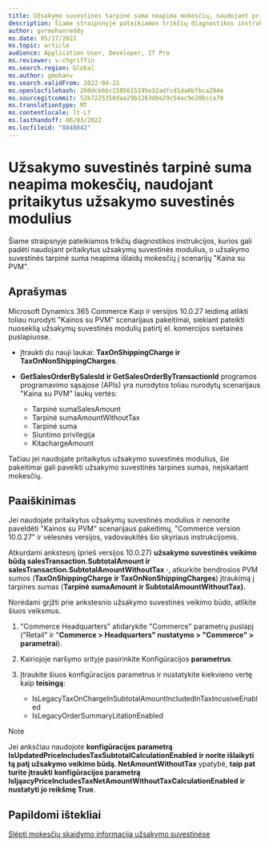 ```yaml
---
title: Užsakymo suvestinės tarpinė suma neapima mokesčių, naudojant pritaikytus užsakymo suvestinės modulius
description: Šiame straipsnyje pateikiamos trikčių diagnostikos instrukcijos, kurios gali padėti naudojant pritaikytus užsakymų suvestinės modulius, o užsakymo suvestinės tarpinė suma neapima išlaidų mokesčių į scenarijų "Kaina su PVM".
author: gvrmohanreddy
ms.date: 05/17/2022
ms.topic: article
audience: Application User, Developer, IT Pro
ms.reviewer: v-chgriffin
ms.search.region: Global
ms.author: gmohanv
ms.search.validFrom: 2022-04-22
ms.openlocfilehash: 260dcb6bc1585615195e32adfcd1da6bfbca294e
ms.sourcegitcommit: 52b7225350daa29b1263d8e29c54ac9e20bcca70
ms.translationtype: MT
ms.contentlocale: lt-LT
ms.lasthandoff: 06/03/2022
ms.locfileid: "8848842"
---
```

# <a name="order-summary-subtotal-doesnt-include-taxes-on-charges-when-using-customized-order-summary-modules"></a>Užsakymo suvestinės tarpinė suma neapima mokesčių, naudojant pritaikytus užsakymo suvestinės modulius

Šiame straipsnyje pateikiamos trikčių diagnostikos instrukcijos, kurios gali padėti naudojant pritaikytus užsakymų suvestinės modulius, o užsakymo suvestinės tarpinė suma neapima išlaidų mokesčių į scenarijų "Kaina su PVM".

## <a name="description"></a>Aprašymas

Microsoft Dynamics 365 Commerce Kaip ir versijos 10.0.27 leidimą atlikti toliau nurodyti "Kainos su PVM" scenarijaus pakeitimai, siekiant pateikti nuoseklią užsakymų suvestinės modulių patirtį el. komercijos svetainės puslapiuose.

- Įtraukti du nauji laukai: **TaxOnShippingCharge ir** **TaxOnNonShippingCharges**.
- **GetSalesOrderBySalesId** **ir GetSalesOrderByTransactionId** programos programavimo sąsajose (APIs) yra nurodytos toliau nurodytų scenarijaus "Kaina su PVM" laukų vertės:

    - Tarpinė sumaSalesAmount
    - Tarpinė sumaAmountWithoutTax
    - Tarpinė suma
    - Siuntimo privilegija
    - KitachargeAmount

Tačiau jei naudojate pritaikytus užsakymo suvestinės modulius, šie pakeitimai gali paveikti užsakymo suvestinės tarpines sumas, neįskaitant mokesčių.

## <a name="resolution"></a>Paaiškinimas

Jei naudojate pritaikytus užsakymų suvestinės modulius ir nenorite paveldėti "Kainos su PVM" scenarijaus pakeitimų, "Commerce version 10.0.27" ir vėlesnės versijos, vadovaukitės šio skyriaus instrukcijomis.

Atkurdami ankstesnį (prieš versijos 10.0.27) **užsakymo suvestinės veikimo būdą salesTransaction.SubtotalAmount ir salesTransaction.SubtotalAmountWithoutTax** **·**, atkurkite bendrosios PVM sumos (**TaxOnShippingCharge** **ir TaxOnNonShippingCharges**) įtraukimą į tarpines sumas (**Tarpinė sumaAmount** **ir SubtotalAmountWithoutTax).**

Norėdami grįžti prie ankstesnio užsakymo suvestinės veikimo būdo, atlikite šiuos veiksmus.

1. "Commerce Headquarters" atidarykite "Commerce" parametrų puslapį ("Retail" ir "**Commerce \> Headquarters" nustatymo \> "Commerce" \> parametrai**).
1. Kairiojoje naršymo srityje pasirinkite Konfigūracijos **parametrus**.
1. Įtraukite šiuos konfigūracijos parametrus ir nustatykite kiekvieno vertę kaip **teisingą**:

    - IsLegacyTaxOnChargeInSubtotalAmountIncludedInTaxIncusiveEnabled
    - IsLegacyOrderSummaryLitationEnabled

> [!NOTE]
> Jei anksčiau naudojote **konfigūracijos parametrą IsUpdatedPriceIncludesTaxSubtotalCalculationEnabled** **ir norite išlaikyti tą patį užsakymo veikimo būdą. NetAmountWithoutTax** ypatybė, **taip pat turite įtraukti konfigūracijos parametrą IsIjąacyPriceIncludesTaxNetAmountWithoutTaxCalculationEnabled** **ir nustatyti jo reikšmę True**.

## <a name="additional-resources"></a>Papildomi ištekliai

[Slėpti mokesčių skaidymo informaciją užsakymo suvestinėse](../hide-taxes-breakup.md)
